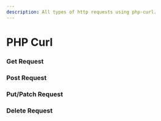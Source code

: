 ```yaml
---
description: All types of http requests using php-curl.
---
```


# PHP Curl

### Get Request

### Post Request

### Put/Patch Request

### Delete Request

